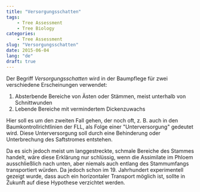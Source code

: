 ```yaml
---
title: "Versorgungsschatten"
tags: 
    - Tree Assessment
    - Tree Biology
categories: 
    - Tree Assessment
slug: "Versorgungsschatten"
date: 2015-06-04
lang: "de"
draft: true
---
```


Der Begriff *Versorgungsschatten* wird in der Baumpflege für zwei verschiedene Erscheinungen verwendet:

1. Absterbende Bereiche von Ästen oder Stämmen, meist unterhalb von Schnittwunden
2. Lebende Bereiche mit vermindertem Dickenzuwachs

Hier soll es um den zweiten Fall gehen, der noch oft, z. B. auch in den
Baumkontrollrichtlinien der FLL, als Folge einer "Unterversorgung"
gedeutet wird. Diese Unterversorgung soll durch eine Behinderung oder
Unterbrechung des Saftstromes entstehen.

Da es sich jedoch meist um langgestreckte, schmale Bereiche des
Stammes handelt, wäre diese Erklärung nur schlüssig, wenn die
Assimilate im Phloem ausschließlich nach unten, aber niemals auch
entlang des Stammumfangs transportiert würden. Da jedoch schon im
19. Jahrhundert experimentell gezeigt wurde, dass auch ein horizontaler
Transport möglich ist, sollte in Zukunft auf diese Hypothese verzichtet
werden.